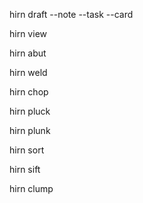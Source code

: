 hirn draft --note --task --card

hirn view

hirn abut

hirn weld

hirn chop

hirn pluck

hirn plunk

hirn sort

hirn sift

hirn clump


